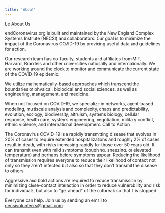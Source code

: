 ```yaml
---
title: 'About'
---
```



Le  About Us

endCoronavirus.org is built and maintained by the New England Complex Systems Institute (NECSI) and collaborators.  Our goal is to minimize the impact of the Coronavirus COVID-19 by providing useful data and guidelines for action.

Our research team has co-faculty, students and affiliates from MIT, Harvard, Brandeis and other universities nationally and internationally. We are working around the clock to monitor and communicate the current state of the COVID-19 epidemic.

We utilize mathematically-based approaches which transcend the boundaries of physical, biological and social sciences, as well as engineering, management, and medicine.

When not focused on COVID-19, we specialize in networks, agent-based modeling, multiscale analysis and complexity, chaos and predictability, evolution, ecology, biodiversity, altruism, systems biology, cellular response, health care, systems engineering, negotiation, military conflict, ethnic violence, and international development.
Call to Action

The Coronavirus COVID-19 is a rapidly transmitting disease that evolves in 20% of cases to require extended hospitalizations and roughly 2% of cases result in death, with risks increasing rapidly for those over 50 years old. It can transmit even with mild symptoms (coughing, sneezing, or elevated temperature) and perhaps before symptoms appear. Reducing the likelihood of transmission requires everyone to reduce their likelihood of contact not only so they aren’t infected but also so that they don’t transmit the disease to others.

Aggressive and bold actions are required to reduce transmission by minimizing close-contact interaction in order to reduce vulnerability and risk for individuals, but also to “get ahead” of the outbreak so that it is stopped.

Everyone can help. Join us by sending an email to necsivolunteers@gmail.com 

